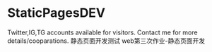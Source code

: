 # StaticPagesDEV
Twitter,IG,TG accounts available for visitors. Contact me for more details/cooparations. 
静态页面开发测试
web第三次作业-静态页面开发
